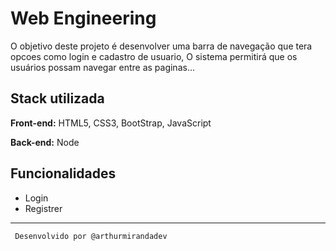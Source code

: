 # Web Engineering

O objetivo deste projeto é desenvolver uma barra de navegação que tera opcoes como login e cadastro de usuario, O sistema permitirá que os usuários possam navegar entre as paginas...
## Stack utilizada

**Front-end:** HTML5, CSS3, BootStrap, JavaScript

**Back-end:** Node

 ## Funcionalidades

- Login
- Registrer
---
     Desenvolvido por @arthurmirandadev
